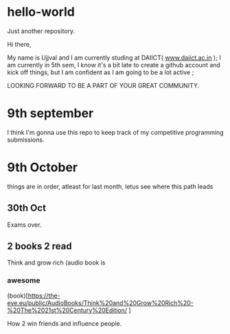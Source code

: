 # hello-world
Just another repository.


Hi there,

  My name is Ujjval and I am currently studing at DAIICT( www.daiict.ac.in );
  I am currently in 5th sem, I know it's a bit late to create a github account and kick off things, but I am confident as I am going to be a lot active ;
  
  LOOKING FORWARD TO BE A PART OF YOUR GREAT COMMUNITY.
 
 # 9th september
 I think I'm gonna use this repo to keep track of my competitive programming submissions.
  
  # 9th October
 things are in order, atleast for last month, letus see where this path leads

  
## 30th Oct

  Exams over.

## 2 books 2 read
  Think and grow rich (audio book is 
  ### awesome 
  (book)[https://the-eye.eu/public/AudioBooks/Think%20and%20Grow%20Rich%20-%20The%2021st%20Century%20Edition/ ]
  
  How 2 win friends and influence people.
